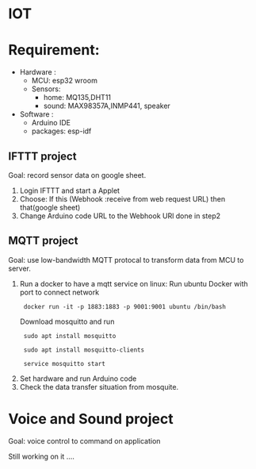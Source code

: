 # IOT

# Requirement:
* Hardware : 
  * MCU: esp32 wroom
  * Sensors: 
    * home: MQ135,DHT11 
    * sound: MAX98357A,INMP441, speaker
* Software : 
  * Arduino IDE
  * packages: esp-idf
 
## IFTTT project
Goal: record sensor data on google sheet.
1. Login IFTTT and start a Applet
2. Choose: If this (Webhook :receive from web request URL) then that(google sheet)
3. Change Arduino code URL to the Webhook URl done in step2  

## MQTT project
 Goal: use low-bandwidth MQTT protocal to transform data from MCU to server.
 
 1. Run a docker to have a mqtt service on linux:
     Run ubuntu Docker with port to connect network 
    ```
     docker run -it -p 1883:1883 -p 9001:9001 ubuntu /bin/bash
    ```
    Download mosquitto and run 
    ```
     sudo apt install mosquitto
 
     sudo apt install mosquitto-clients

     service mosquitto start
    ```
  2. Set hardware and run Arduino code
  3. Check the data transfer situation from mosquite.

# Voice and Sound project

Goal: voice control to command on application

Still working on it ....

